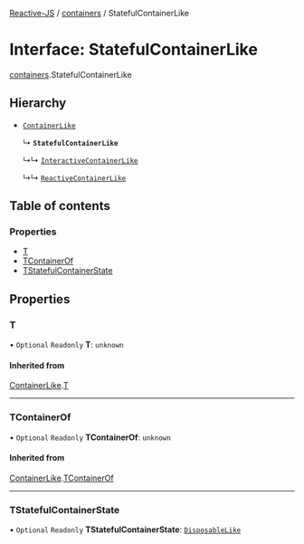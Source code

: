 [Reactive-JS](../README.md) / [containers](../modules/containers.md) / StatefulContainerLike

# Interface: StatefulContainerLike

[containers](../modules/containers.md).StatefulContainerLike

## Hierarchy

- [`ContainerLike`](containers.ContainerLike.md)

  ↳ **`StatefulContainerLike`**

  ↳↳ [`InteractiveContainerLike`](ix.InteractiveContainerLike.md)

  ↳↳ [`ReactiveContainerLike`](rx.ReactiveContainerLike.md)

## Table of contents

### Properties

- [T](containers.StatefulContainerLike.md#t)
- [TContainerOf](containers.StatefulContainerLike.md#tcontainerof)
- [TStatefulContainerState](containers.StatefulContainerLike.md#tstatefulcontainerstate)

## Properties

### T

• `Optional` `Readonly` **T**: `unknown`

#### Inherited from

[ContainerLike](containers.ContainerLike.md).[T](containers.ContainerLike.md#t)

___

### TContainerOf

• `Optional` `Readonly` **TContainerOf**: `unknown`

#### Inherited from

[ContainerLike](containers.ContainerLike.md).[TContainerOf](containers.ContainerLike.md#tcontainerof)

___

### TStatefulContainerState

• `Optional` `Readonly` **TStatefulContainerState**: [`DisposableLike`](util.DisposableLike.md)
